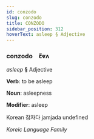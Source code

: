 ```yaml
---
id: conzodo
slug: conzodo
title: CONZODO
sidebar_position: 312
hoverText: asleep § Adjective
---
```


### conzodo&emsp;<span kind="abugida">ꞇ̃ⱴʌ</span>

*asleep* **§** Adjective

**Verb**: to be asleep

**Noun**: asleepness

**Modifier**: asleep

Korean 잠자다 jamjada undefined

*Koreic Language Family*